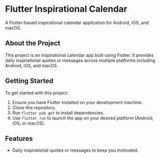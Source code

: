 # Flutter Inspirational Calendar

A Flutter-based inspirational calendar application for Android, iOS, and macOS.

## About the Project

This project is an inspirational calendar app built using Flutter. It provides daily inspirational quotes or messages across multiple platforms including Android, iOS, and macOS.

## Getting Started

To get started with this project:

1. Ensure you have Flutter installed on your development machine.
2. Clone this repository.
3. Run `flutter pub get` to install dependencies.
4. Use `flutter run` to launch the app on your desired platform (Android, iOS, or macOS).

## Features

- Daily inspirational quotes or messages to keep you motivated.